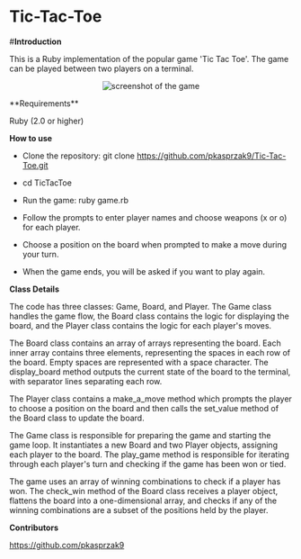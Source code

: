 # Tic-Tac-Toe

#**Introduction**

This is a Ruby implementation of the popular game 'Tic Tac Toe'. The game can be played between two players on a terminal.

<p align="center" margin-top: 20px>
  <img src="https://github.com/pkasprzak9/TicTacToe/assets/81309180/8727de0a-82e1-4726-b409-8e70f55cb022" alt="screenshot of the game"/>
</p>
**Requirements**

Ruby (2.0 or higher)


**How to use**

- Clone the repository: git clone https://github.com/pkasprzak9/Tic-Tac-Toe.git

- cd TicTacToe

- Run the game: ruby game.rb

- Follow the prompts to enter player names and choose weapons (x or o) for each player.

- Choose a position on the board when prompted to make a move during your turn.

- When the game ends, you will be asked if you want to play again.


**Class Details**

The code has three classes: Game, Board, and Player. The Game class handles the game flow, the Board class contains the logic for displaying the board, and the Player class contains the logic for each player's moves.

The Board class contains an array of arrays representing the board. Each inner array contains three elements, representing the spaces in each row of the board. Empty spaces are represented with a space character. The display_board method outputs the current state of the board to the terminal, with separator lines separating each row.

The Player class contains a make_a_move method which prompts the player to choose a position on the board and then calls the set_value method of the Board class to update the board.

The Game class is responsible for preparing the game and starting the game loop. It instantiates a new Board and two Player objects, assigning each player to the board. The play_game method is responsible for iterating through each player's turn and checking if the game has been won or tied.

The game uses an array of winning combinations to check if a player has won. The check_win method of the Board class receives a player object, flattens the board into a one-dimensional array, and checks if any of the winning combinations are a subset of the positions held by the player.

**Contributors**

https://github.com/pkasprzak9
